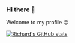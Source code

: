 ### Hi there 👋

Welcome to my profile 😊

[![Richard's GitHub stats](https://github-readme-stats.vercel.app/api?username=rldefa)](https://github.com/anuraghazra/github-readme-stats)
